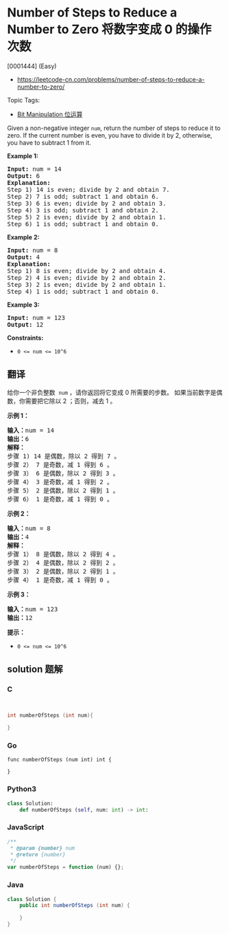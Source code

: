 # Number of Steps to Reduce a Number to Zero 将数字变成 0 的操作次数

[0001444] (Easy)

- https://leetcode-cn.com/problems/number-of-steps-to-reduce-a-number-to-zero/

Topic Tags:

- [Bit Manipulation 位运算](https://leetcode-cn.com/tag/bit-manipulation/)

Given a non-negative integer `num`, return the number of steps to reduce it to zero. If the current number is even, you have to divide it by 2, otherwise, you have to subtract 1 from it.

**Example 1:**

<pre><strong>Input:</strong> num = 14
<strong>Output:</strong> 6
<strong>Explanation:</strong>&nbsp;
Step 1) 14 is even; divide by 2 and obtain 7.&nbsp;
Step 2) 7 is odd; subtract 1 and obtain 6.
Step 3) 6 is even; divide by 2 and obtain 3.&nbsp;
Step 4) 3 is odd; subtract 1 and obtain 2.&nbsp;
Step 5) 2 is even; divide by 2 and obtain 1.&nbsp;
Step 6) 1 is odd; subtract 1 and obtain 0.
</pre>

**Example 2:**

<pre><strong>Input:</strong> num = 8
<strong>Output:</strong> 4
<strong>Explanation:</strong>&nbsp;
Step 1) 8 is even; divide by 2 and obtain 4.&nbsp;
Step 2) 4 is even; divide by 2 and obtain 2.&nbsp;
Step 3) 2 is even; divide by 2 and obtain 1.&nbsp;
Step 4) 1 is odd; subtract 1 and obtain 0.
</pre>

**Example 3:**

<pre><strong>Input:</strong> num = 123
<strong>Output:</strong> 12
</pre>

**Constraints:**

- `0 <= num <= 10^6`

## 翻译

给你一个非负整数  `num` ，请你返回将它变成 0 所需要的步数。 如果当前数字是偶数，你需要把它除以 2 ；否则，减去 1 。

**示例 1：**

<pre><strong>输入：</strong>num = 14
<strong>输出：</strong>6
<strong>解释：
</strong>步骤 1) 14 是偶数，除以 2 得到 7 。
步骤 2） 7 是奇数，减 1 得到 6 。
步骤 3） 6 是偶数，除以 2 得到 3 。
步骤 4） 3 是奇数，减 1 得到 2 。
步骤 5） 2 是偶数，除以 2 得到 1 。
步骤 6） 1 是奇数，减 1 得到 0 。
</pre>

**示例 2：**

<pre><strong>输入：</strong>num = 8
<strong>输出：</strong>4
<strong>解释：</strong>
步骤 1） 8 是偶数，除以 2 得到 4 。
步骤 2） 4 是偶数，除以 2 得到 2 。
步骤 3） 2 是偶数，除以 2 得到 1 。
步骤 4） 1 是奇数，减 1 得到 0 。
</pre>

**示例 3：**

<pre><strong>输入：</strong>num = 123
<strong>输出：</strong>12
</pre>

**提示：**

- `0 <= num <= 10^6`

## solution 题解

### C

```c


int numberOfSteps (int num){

}
```

### Go

```golang
func numberOfSteps (num int) int {

}
```

### Python3

```python
class Solution:
    def numberOfSteps (self, num: int) -> int:
```

### JavaScript

```javascript
/**
 * @param {number} num
 * @return {number}
 */
var numberOfSteps = function (num) {};
```

### Java

```java
class Solution {
    public int numberOfSteps (int num) {

    }
}
```
